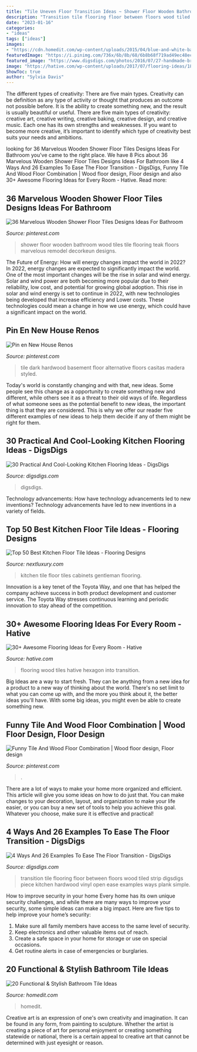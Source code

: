 ```yaml
---
title: "Tile Uneven Floor Transition Ideas ~ Shower Floor Wooden Bathroom Wood Tiles Tile Flooring Teak Floors Marvelous Remodel Decorkeun Designs"
description: "Transition tile flooring floor between floors wood tiled strip digsdigs piece kitchen hardwood vinyl open ease examples ways plank simple"
date: "2023-01-16"
categories:
- "ideas"
tags: ["ideas"]
images:
- "https://cdn.homedit.com/wp-content/uploads/2015/04/blue-and-white-bathroom-tiles.jpg"
featuredImage: "https://i.pinimg.com/736x/6b/8b/68/6b8b68f719ad49ec48ec4ff6f4404b29--hardwood-tile-dark-hardwood.jpg"
featured_image: "https://www.digsdigs.com/photos/2016/07/27-handmade-bricks-and-rich-colored-wood.jpg"
image: "https://hative.com/wp-content/uploads/2017/07/flooring-ideas/18-flooring-ideas-tutorials.jpg"
ShowToc: true
author: "Sylvia Davis"
---
```



The different types of creativity: There are five main types.
Creativity can be definition as any type of activity or thought that produces an outcome not possible before. It is the ability to create something new, and the result is usually beautiful or useful. There are five main types of creativity: creative art, creative writing, creative baking, creative design, and creative music. Each one has its own strengths and weaknesses. If you want to become more creative, it’s important to identify which type of creativity best suits your needs and ambitions.

	

		
looking for 36 Marvelous Wooden Shower Floor Tiles Designs Ideas For Bathroom you've came to the right place. We have 8 Pics about 36 Marvelous Wooden Shower Floor Tiles Designs Ideas For Bathroom like 4 Ways And 26 Examples To Ease The Floor Transition - DigsDigs, Funny Tile And Wood Floor Combination | Wood floor design, Floor design and also 30+ Awesome Flooring Ideas for Every Room - Hative. Read more:
		
    
## 36 Marvelous Wooden Shower Floor Tiles Designs Ideas For Bathroom

<img loading=lazy src="https://i.pinimg.com/originals/74/66/50/746650846705e39ea3b3c7d84ed9382a.jpg" onerror="this.onerror=null;this.src='https://tse1.mm.bing.net/th?id=OIP.0qtNhhqW0VSXwQ3bHCgn6wHaJ3&amp;pid=15.1';" alt="36 Marvelous Wooden Shower Floor Tiles Designs Ideas For Bathroom">

_Source: pinterest.com_

>shower floor wooden bathroom wood tiles tile flooring teak floors marvelous remodel decorkeun designs. 

	

The Future of Energy: How will energy changes impact the world in 2022?
In 2022, energy changes are expected to significantly impact the world. One of the most important changes will be the rise in solar and wind energy. Solar and wind power are both becoming more popular due to their reliability, low cost, and potential for growing global adoption. This rise in solar and wind energy is set to continue in 2022, with new technologies being developed that increase efficiency and Lower costs. These technologies could mean a change in how we use energy, which could have a significant impact on the world.

    
## Pin En New House Renos

<img loading=lazy src="https://i.pinimg.com/736x/6b/8b/68/6b8b68f719ad49ec48ec4ff6f4404b29--hardwood-tile-dark-hardwood.jpg" onerror="this.onerror=null;this.src='https://tse4.mm.bing.net/th?id=OIP.oUVqv-rkJcoZed92T019WgHaJ3&amp;pid=15.1';" alt="Pin en New House Renos">

_Source: pinterest.com_

>tile dark hardwood basement floor alternative floors casitas madera styled. 

	

Today's world is constantly changing and with that, new ideas. Some people see this change as a opportunity to create something new and different, while others see it as a threat to their old ways of life. Regardless of what someone sees as the potential benefit to new ideas, the important thing is that they are considered. This is why we offer our reader five different examples of new ideas to help them decide if any of them might be right for them.

    
## 30 Practical And Cool-Looking Kitchen Flooring Ideas - DigsDigs

<img loading=lazy src="https://www.digsdigs.com/photos/2016/07/27-handmade-bricks-and-rich-colored-wood.jpg" onerror="this.onerror=null;this.src='https://tse1.mm.bing.net/th?id=OIP.U7hMXnOhgBmyAg1I75l6RwHaJ4&amp;pid=15.1';" alt="30 Practical And Cool-Looking Kitchen Flooring Ideas - DigsDigs">

_Source: digsdigs.com_

>digsdigs. 

	

Technology advancements: How have technology advancements led to new inventions?
Technology advancements have led to new inventions in a variety of fields.

    
## Top 50 Best Kitchen Floor Tile Ideas - Flooring Designs

<img loading=lazy src="http://nextluxury.com/wp-content/uploads/unique-black-large-format-kitchen-tile-floor.jpg" onerror="this.onerror=null;this.src='https://tse1.mm.bing.net/th?id=OIP.FiN4U--sAVvxvxyl_9U2nwHaGS&amp;pid=15.1';" alt="Top 50 Best Kitchen Floor Tile Ideas - Flooring Designs">

_Source: nextluxury.com_

>kitchen tile floor tiles cabinets gentleman flooring. 

	

Innovation is a key tenet of the Toyota Way, and one that has helped the company achieve success in both product development and customer service. The Toyota Way stresses continuous learning and periodic innovation to stay ahead of the competition.

    
## 30+ Awesome Flooring Ideas For Every Room - Hative

<img loading=lazy src="https://hative.com/wp-content/uploads/2017/07/flooring-ideas/18-flooring-ideas-tutorials.jpg" onerror="this.onerror=null;this.src='https://tse2.mm.bing.net/th?id=OIP.cpqUoLxL_QE9Z7r14_stmwHaOg&amp;pid=15.1';" alt="30+ Awesome Flooring Ideas for Every Room - Hative">

_Source: hative.com_

>flooring wood tiles hative hexagon into transition. 

	

Big Ideas are a way to start fresh. They can be anything from a new idea for a product to a new way of thinking about the world. There's no set limit to what you can come up with, and the more you think about it, the better ideas you'll have. With some big ideas, you might even be able to create something new.

    
## Funny Tile And Wood Floor Combination | Wood Floor Design, Floor Design

<img loading=lazy src="https://i.pinimg.com/736x/49/f2/a1/49f2a185fd8dfd03806ea25560ebb040.jpg" onerror="this.onerror=null;this.src='https://tse4.mm.bing.net/th?id=OIP._4nVW7kqpD9TJu1XGpObxAHaFa&amp;pid=15.1';" alt="Funny Tile And Wood Floor Combination | Wood floor design, Floor design">

_Source: pinterest.com_

>. 

	

There are a lot of ways to make your home more organized and efficient. This article will give you some ideas on how to do just that. You can make changes to your decoration, layout, and organization to make your life easier, or you can buy a new set of tools to help you achieve this goal. Whatever you choose, make sure it is effective and practical!

    
## 4 Ways And 26 Examples To Ease The Floor Transition - DigsDigs

<img loading=lazy src="http://www.digsdigs.com/photos/2016/07/14-Tiled-transition-between-the-floors.jpg" onerror="this.onerror=null;this.src='https://tse2.mm.bing.net/th?id=OIP.toOWmB6_o26xESlamncRfQHaJ4&amp;pid=15.1';" alt="4 Ways And 26 Examples To Ease The Floor Transition - DigsDigs">

_Source: digsdigs.com_

>transition tile flooring floor between floors wood tiled strip digsdigs piece kitchen hardwood vinyl open ease examples ways plank simple. 

	

How to improve security in your home
Every home has its own unique security challenges, and while there are many ways to improve your security, some simple ideas can make a big impact. Here are five tips to help improve your home’s security:
1. Make sure all family members have access to the same level of security.
2. Keep electronics and other valuable items out of reach.
3. Create a safe space in your home for storage or use on special occasions.
4. Get routine alerts in case of emergencies or burglaries.

    
## 20 Functional &amp; Stylish Bathroom Tile Ideas

<img loading=lazy src="https://cdn.homedit.com/wp-content/uploads/2015/04/blue-and-white-bathroom-tiles.jpg" onerror="this.onerror=null;this.src='https://tse3.mm.bing.net/th?id=OIP.HEH-yCDi1J-45hlkbcnoXwHaLE&amp;pid=15.1';" alt="20 Functional &amp; Stylish Bathroom Tile Ideas">

_Source: homedit.com_

>homedit. 

	

Creative art is an expression of one's own creativity and imagination. It can be found in any form, from painting to sculpture. Whether the artist is creating a piece of art for personal enjoyment or creating something statewide or national, there is a certain appeal to creative art that cannot be determined with just eyesight or reason.

